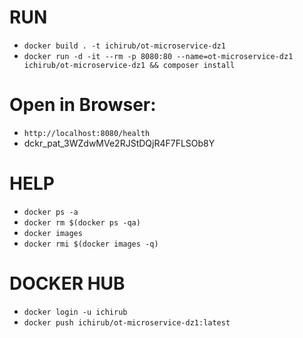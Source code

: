 # RUN
- ```docker build . -t ichirub/ot-microservice-dz1```
- ```docker run -d -it --rm -p 8080:80 --name=ot-microservice-dz1 ichirub/ot-microservice-dz1 && composer install```

# Open in Browser:
- ```http://localhost:8080/health```
- dckr_pat_3WZdwMVe2RJStDQjR4F7FLSOb8Y
# HELP
- ```docker ps -a```
- ```docker rm $(docker ps -qa)```
- ```docker images```
- ```docker rmi $(docker images -q)```

# DOCKER HUB
- ```docker login -u ichirub```
- ```docker push ichirub/ot-microservice-dz1:latest```